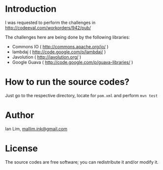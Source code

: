 # Introduction

I was requested to perform the challenges in http://codeeval.com/workorders/942/pub/

The challenges here are being done by the following libraries:
- Commons IO ( http://commons.apache.org/io/ )
- lambdaj (  http://code.google.com/p/lambdaj/  )
- Javolution (  http://javolution.org/  )
- Google Guava ( http://code.google.com/p/guava-libraries/ )

# How to run the source codes?

Just go to the respective directory, locate for ```pom.xml``` and perform ```mvn test```

# Author

Ian Lim, <mallim.ink@gmail.com>

# License

The source codes are free software; you can redistribute it and/or modify it. 